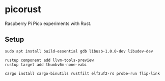 # picorust

Raspberry Pi Pico experiments with Rust.

## Setup

```
sudo apt install build-essential gdb libusb-1.0.0-dev libudev-dev

rustup component add llvm-tools-preview
rustup target add thumbv6m-none-eabi

cargo install cargo-binutils rustfilt elf2uf2-rs probe-run flip-link
```
